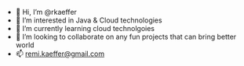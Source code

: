 - 👋 Hi, I’m @rkaeffer
- 👀 I’m interested in Java & Cloud technologies
- 🌱 I’m currently learning cloud technolgoies
- 💞️ I’m looking to collaborate on any fun projects that can bring better world
- 📫 remi.kaeffer@gmail.com

